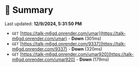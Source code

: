 # 📖 Summary
Last updated: **12/9/2024, 5:31:50 PM**

- `GET` [https://talk-m6gd.onrender.com/umar](https://talk-m6gd.onrender.com/umar) - **Down** (301ms)
- `GET` [https://talk-m6gd.onrender.com/9337](https://talk-m6gd.onrender.com/9337) - **Down** (320ms)
- `GET` [https://talk-m6gd.onrender.com/umar920](https://talk-m6gd.onrender.com/umar920) - **Down** (179ms)
